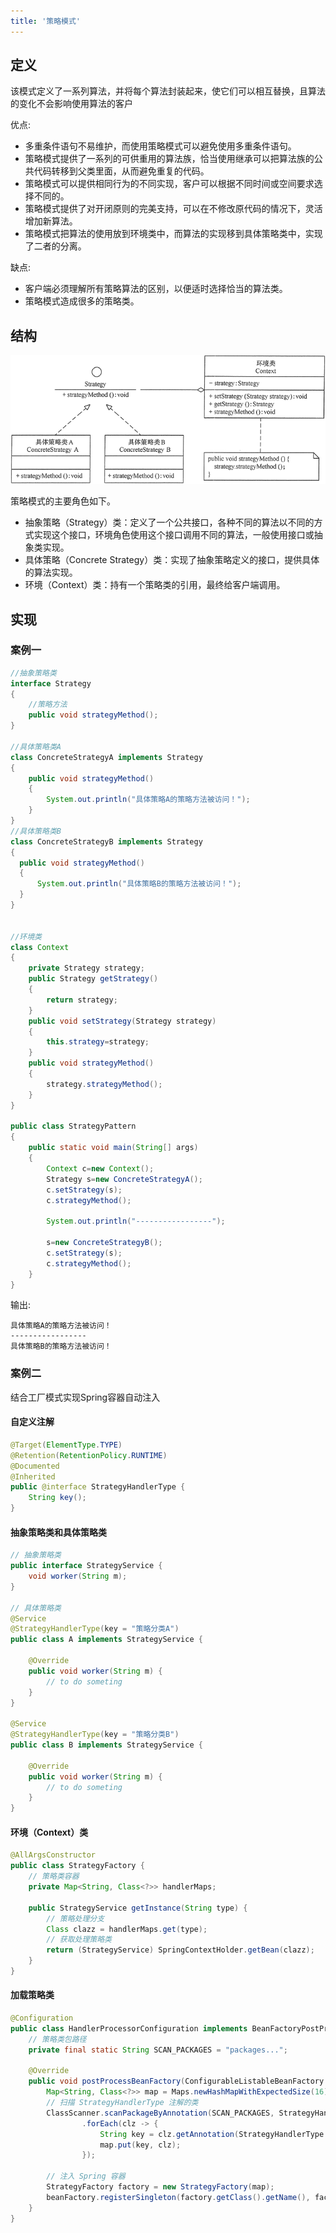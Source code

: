 ```yaml
---
title: '策略模式'
---
```


## 定义
该模式定义了一系列算法，并将每个算法封装起来，使它们可以相互替换，且算法的变化不会影响使用算法的客户

优点:
* 多重条件语句不易维护，而使用策略模式可以避免使用多重条件语句。
* 策略模式提供了一系列的可供重用的算法族，恰当使用继承可以把算法族的公共代码转移到父类里面，从而避免重复的代码。
* 策略模式可以提供相同行为的不同实现，客户可以根据不同时间或空间要求选择不同的。
* 策略模式提供了对开闭原则的完美支持，可以在不修改原代码的情况下，灵活增加新算法。
* 策略模式把算法的使用放到环境类中，而算法的实现移到具体策略类中，实现了二者的分离。

缺点:
* 客户端必须理解所有策略算法的区别，以便适时选择恰当的算法类。
* 策略模式造成很多的策略类。

## 结构

![](../../resources/pattern/1Q116103K1205.gif)

策略模式的主要角色如下。

* 抽象策略（Strategy）类：定义了一个公共接口，各种不同的算法以不同的方式实现这个接口，环境角色使用这个接口调用不同的算法，一般使用接口或抽象类实现。
* 具体策略（Concrete Strategy）类：实现了抽象策略定义的接口，提供具体的算法实现。
* 环境（Context）类：持有一个策略类的引用，最终给客户端调用。

## 实现

### 案例一

```java
//抽象策略类
interface Strategy
{   
    //策略方法
    public void strategyMethod();    
}

//具体策略类A
class ConcreteStrategyA implements Strategy
{
    public void strategyMethod()
    {
        System.out.println("具体策略A的策略方法被访问！");
    }
}
//具体策略类B
class ConcreteStrategyB implements Strategy
{
  public void strategyMethod()
  {
      System.out.println("具体策略B的策略方法被访问！");
  }
}


//环境类
class Context
{
    private Strategy strategy;
    public Strategy getStrategy()
    {
        return strategy;
    }
    public void setStrategy(Strategy strategy)
    {
        this.strategy=strategy;
    }
    public void strategyMethod()
    {
        strategy.strategyMethod();
    }
}

public class StrategyPattern
{
    public static void main(String[] args)
    {
        Context c=new Context();
        Strategy s=new ConcreteStrategyA();
        c.setStrategy(s);
        c.strategyMethod();

        System.out.println("-----------------");

        s=new ConcreteStrategyB();
        c.setStrategy(s);
        c.strategyMethod();
    }
}
```

输出:
```
具体策略A的策略方法被访问！
-----------------
具体策略B的策略方法被访问！
```

### 案例二

结合工厂模式实现Spring容器自动注入

#### 自定义注解

```java
@Target(ElementType.TYPE)
@Retention(RetentionPolicy.RUNTIME)
@Documented
@Inherited
public @interface StrategyHandlerType {
    String key();
}
```

#### 抽象策略类和具体策略类

```java
// 抽象策略类
public interface StrategyService {
    void worker(String m);
}

// 具体策略类
@Service
@StrategyHandlerType(key = "策略分类A")
public class A implements StrategyService {

    @Override
    public void worker(String m) {
        // to do someting
    }
}

@Service
@StrategyHandlerType(key = "策略分类B")
public class B implements StrategyService {

    @Override
    public void worker(String m) {
        // to do someting
    }
}
```

#### 环境（Context）类

```java
@AllArgsConstructor
public class StrategyFactory {
    // 策略类容器
    private Map<String, Class<?>> handlerMaps;

    public StrategyService getInstance(String type) {
        // 策略处理分支
        Class clazz = handlerMaps.get(type);
        // 获取处理策略类
        return (StrategyService) SpringContextHolder.getBean(clazz);
    }
}
```

#### 加载策略类
```java
@Configuration
public class HandlerProcessorConfiguration implements BeanFactoryPostProcessor {
    // 策略类包路径
    private final static String SCAN_PACKAGES = "packages...";

    @Override
    public void postProcessBeanFactory(ConfigurableListableBeanFactory beanFactory) throws BeansException {
        Map<String, Class<?>> map = Maps.newHashMapWithExpectedSize(16);
        // 扫描 StrategyHandlerType 注解的类
        ClassScanner.scanPackageByAnnotation(SCAN_PACKAGES, StrategyHandlerType.class).stream()
                .forEach(clz -> {
                    String key = clz.getAnnotation(StrategyHandlerType.class).key();
                    map.put(key, clz);
                });

        // 注入 Spring 容器
        StrategyFactory factory = new StrategyFactory(map);
        beanFactory.registerSingleton(factory.getClass().getName(), factory);
    }
}
```